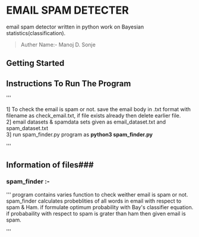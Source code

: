 # EMAIL SPAM DETECTER
   
email spam detector written in python work on Bayesian statistics(classification). 

>Auther Name:- Manoj D. Sonje

## Getting Started

## Instructions To Run The Program

''' 

 1] To check the email is spam or not. save the email body in .txt format with filename as check_email.txt, if file exists already then delete earlier file.</br>
 2] email datasets & spamdata sets given as email_dataset.txt and spam_dataset.txt</br> 
 3] run spam_finder.py program as **python3 spam_finder.py**</br>

'''



## Information of files###

### spam_finder :-

'''
                 program contains varies function to check weither email is spam or not. spam_finder calculates probeblities of all words in email with respect to spam & Ham. if formulate optimum probability with Bay's classifier equation. if probabaility with respect to spam is grater than ham then given email is spam.    

'''
